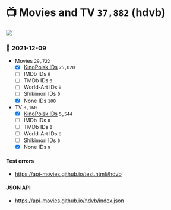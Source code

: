 # :tv: Movies and TV `37,882` (hdvb)

<a href="https://API-Movies.github.io"><img src="https://API-Movies.github.io/banner.png?cache"></a>

### :date: 2021-12-09
- Movies `29,722`
  - [x] <a href="https://API-Movies.github.io/hdvb/movie_kinopoisk_ids.json">KinoPoisk IDs</a> `25,020`
  - [ ] IMDb IDs `0`
  - [ ] TMDb IDs `0`
  - [ ] World-Art IDs `0`
  - [ ] Shikimori IDs `0`
  - [x] None IDs `100`
- TV `8,160`
  - [x] <a href="https://API-Movies.github.io/hdvb/tv_kinopoisk_ids.json">KinoPoisk IDs</a> `5,544`
  - [ ] IMDb IDs `0`
  - [ ] TMDb IDs `0`
  - [ ] World-Art IDs `0`
  - [ ] Shikimori IDs `0`
  - [x] None IDs `9`
#### Test errors
- <a href='https://api-movies.github.io/test.html#hdvb'>https://api-movies.github.io/test.html#hdvb</a>
#### JSON API
- <a href='https://api-movies.github.io/hdvb/index.json'>https://api-movies.github.io/hdvb/index.json</a>
